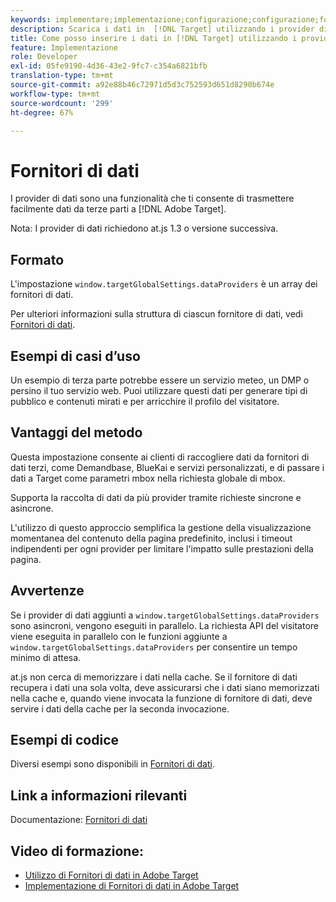 ```yaml
---
keywords: implementare;implementazione;configurazione;configurazione;fornitori di dati
description: Scarica i dati in  [!DNL Target] utilizzando i provider di dati.
title: Come posso inserire i dati in [!DNL Target] utilizzando i provider di dati?
feature: Implementazione
role: Developer
exl-id: 05fe9190-4d36-43e2-9fc7-c354a6821bfb
translation-type: tm+mt
source-git-commit: a92e88b46c72971d5d3c752593d651d8290b674e
workflow-type: tm+mt
source-wordcount: '299'
ht-degree: 67%

---
```


# Fornitori di dati

I provider di dati sono una funzionalità che ti consente di trasmettere facilmente dati da terze parti a [!DNL Adobe Target].

Nota: I provider di dati richiedono at.js 1.3 o versione successiva.

## Formato

L&#39;impostazione `window.targetGlobalSettings.dataProviders` è un array dei fornitori di dati.

Per ulteriori informazioni sulla struttura di ciascun fornitore di dati, vedi [Fornitori di dati](/help/c-implementing-target/c-implementing-target-for-client-side-web/targetgobalsettings.md#data-providers).

## Esempi di casi d’uso

Un esempio di terza parte potrebbe essere un servizio meteo, un DMP o persino il tuo servizio web. Puoi utilizzare questi dati per generare tipi di pubblico e contenuti mirati e per arricchire il profilo del visitatore.

## Vantaggi del metodo

Questa impostazione consente ai clienti di raccogliere dati da fornitori di dati terzi, come Demandbase, BlueKai e servizi personalizzati, e di passare i dati a Target come parametri mbox nella richiesta globale di mbox.

Supporta la raccolta di dati da più provider tramite richieste sincrone e asincrone.

L&#39;utilizzo di questo approccio semplifica la gestione della visualizzazione momentanea del contenuto della pagina predefinito, inclusi i timeout indipendenti per ogni provider per limitare l&#39;impatto sulle prestazioni della pagina.

## Avvertenze

Se i provider di dati aggiunti a `window.targetGlobalSettings.dataProviders` sono asincroni, vengono eseguiti in parallelo. La richiesta API del visitatore viene eseguita in parallelo con le funzioni aggiunte a `window.targetGlobalSettings.dataProviders` per consentire un tempo minimo di attesa.

at.js non cerca di memorizzare i dati nella cache. Se il fornitore di dati recupera i dati una sola volta, deve assicurarsi che i dati siano memorizzati nella cache e, quando viene invocata la funzione di fornitore di dati, deve servire i dati della cache per la seconda invocazione.

## Esempi di codice

Diversi esempi sono disponibili in [Fornitori di dati](/help/c-implementing-target/c-implementing-target-for-client-side-web/targetgobalsettings.md#data-providers).

## Link a informazioni rilevanti

Documentazione: [Fornitori di dati](/help/c-implementing-target/c-implementing-target-for-client-side-web/targetgobalsettings.md#data-providers)

## Video di formazione:

* [Utilizzo di Fornitori di dati in Adobe Target](https://helpx.adobe.com/it/target/kt/using/dataProviders-atjs-feature-video-use.html)
* [Implementazione di Fornitori di dati in Adobe Target](https://helpx.adobe.com/it/target/kt/using/dataProviders-atjs-technical-video-implement.html)
